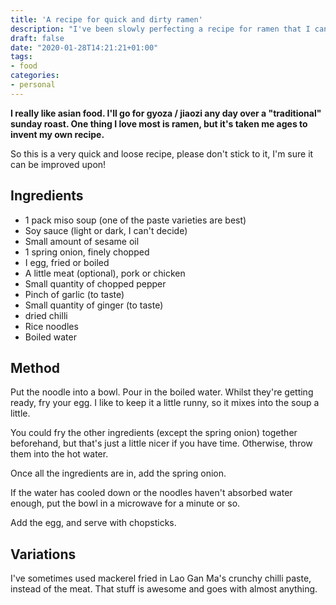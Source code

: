 ```yaml
---
title: 'A recipe for quick and dirty ramen'
description: "I've been slowly perfecting a recipe for ramen that I can quickly make at home for a quick meal. If you too like that sort of thing ... here's my hopefully simple recipe!"
draft: false
date: "2020-01-28T14:21:21+01:00"
tags:
- food
categories:
- personal
---
```

**I really like asian food. I'll go for gyoza / jiaozi any day over a "traditional" sunday roast. One thing I love most is ramen, but it's taken me ages to invent my own recipe.**

So this is a very quick and loose recipe, please don't stick to it, I'm sure it can be improved upon!

## Ingredients

- 1 pack miso soup (one of the paste varieties are best)
- Soy sauce (light or dark, I can't decide)
- Small amount of sesame oil
- 1 spring onion, finely chopped
- I egg, fried or boiled
- A little meat (optional), pork or chicken
- Small quantity of chopped pepper
- Pinch of garlic (to taste)
- Small quantity of ginger (to taste)
- dried chilli
- Rice noodles
- Boiled water

## Method

Put the noodle into a bowl. Pour in the boiled water. Whilst they're getting ready, fry your egg. I like to keep it a little runny, so it mixes into the soup a little.

You could fry the other ingredients (except the spring onion) together beforehand, but that's just a little nicer if you have time. Otherwise, throw them into the hot water.

Once all the ingredients are in, add the spring onion. 

If the water has cooled down or the noodles haven't absorbed water enough, put the bowl in a microwave for a minute or so.

Add the egg, and serve with chopsticks.

## Variations

I've sometimes used mackerel fried in Lao Gan Ma's crunchy chilli paste, instead of the meat. That stuff is awesome and goes with almost anything.

